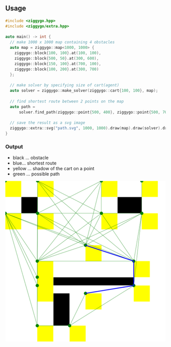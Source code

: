## Usage

```c++
#include <ziggygo.hpp>
#include <ziggygo/extra.hpp>

auto main() -> int {
  // make 1000 x 1000 map containing 4 obstacles
  auto map = ziggygo::map<1000, 1000> {
    ziggygo::block{100, 100}.at(100, 100),
    ziggygo::block{500, 50}.at(300, 600),
    ziggygo::block{150, 100}.at(700, 100),
    ziggygo::block{100, 200}.at(300, 700)
  };

  // make solver by specifying size of cart(agent)
  auto solver = ziggygo::make_solver(ziggygo::cart{100, 100}, map);

  // find shortest route between 2 points on the map
  auto path =
      solver.find_path(ziggygo::point{500, 400}, ziggygo::point{500, 700});

  // save the result as a svg image
  ziggygo::extra::svg("path.svg", 1000, 1000).draw(map).draw(solver).draw(path);
}
```

### Output

* black ... obstacle
* blue... shortest route
* yellow ... shadow of the cart on a point
* green ...  possible path
<img src="/doc/image/path.svg" alt="path.svg" width="600px">
